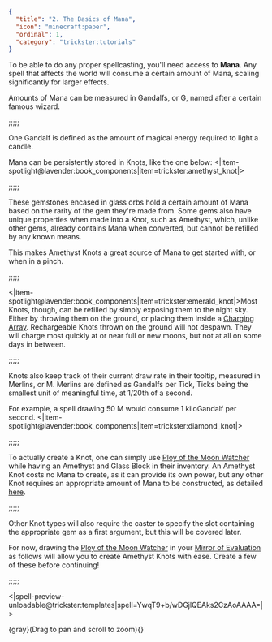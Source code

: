 ```json
{
  "title": "2. The Basics of Mana",
  "icon": "minecraft:paper",
  "ordinal": 1,
  "category": "trickster:tutorials"
}
```

To be able to do any proper spellcasting, you'll need access to **Mana**.
Any spell that affects the world will consume a certain amount of Mana, scaling significantly for larger effects.


Amounts of Mana can be measured in Gandalfs, or G, named after a certain famous wizard. 

;;;;;

One Gandalf is defined as the amount of magical energy required to light a candle.


Mana can be persistently stored in Knots, like the one below:
<|item-spotlight@lavender:book_components|item=trickster:amethyst_knot|>

;;;;;

These gemstones encased in glass orbs hold a certain 
amount of Mana based on the rarity of the gem they're made from.
Some gems also have unique properties when made into a Knot, such as Amethyst, 
which, unlike other gems, already contains Mana when converted, 
but cannot be refilled by any known means.


This makes Amethyst Knots a great source of Mana to get started with,
or when in a pinch.

;;;;;

<|item-spotlight@lavender:book_components|item=trickster:emerald_knot|>Most Knots, though, can be refilled by simply exposing them to the night sky.
Either by throwing them on the ground, or placing them inside a [Charging Array](^trickster:items/charging_array).
Rechargeable Knots thrown on the ground will not despawn.
They will charge most quickly at or near full or new moons, but not at all on some days in between.

;;;;;

Knots also keep track of their current draw rate in their tooltip, measured in Merlins, or M.
Merlins are defined as Gandalfs per Tick, 
Ticks being the smallest unit of meaningful time, at 1/20th of a second.


For example, a spell drawing 50 M would consume 1 kiloGandalf per second.
<|item-spotlight@lavender:book_components|item=trickster:diamond_knot|>

;;;;;

To actually create a Knot, one can simply use [Ploy of the Moon Watcher](^trickster:ploys/mana#2)
while having an Amethyst and Glass Block in their inventory.
An Amethyst Knot costs no Mana to create, as it can provide its own power,
but any other Knot requires an appropriate amount of Mana to be constructed, 
as detailed [here](^trickster:concepts/mana).

;;;;;

Other Knot types will also require the caster to specify the slot containing 
the appropriate gem as a first argument, but this will be covered later.


For now, drawing the [Ploy of the Moon Watcher](^trickster:ploys/mana#2) 
in your [Mirror of Evaluation](^trickster:items/mirror_of_evaluation) 
as follows will allow you to create Amethyst Knots with ease.
Create a few of these before continuing!

;;;;;

<|spell-preview-unloadable@trickster:templates|spell=YwqT9+b/wDGjlQEAks2CzAoAAAA=|>

{gray}(Drag to pan and scroll to zoom){}
